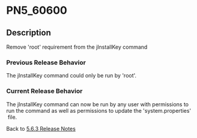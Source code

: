 # PN5_60600

<PageHeader />

## Description

Remove 'root' requirement from the jInstallKey command

### Previous Release Behavior

The jInstallKey command could only be run by 'root'.

### Current Release Behavior

The jInstallKey command can now be run by any user with permissions to run the command as well as permissions to update the 'system.properties'  file.

Back to [5.6.3 Release Notes](./../README.md)

<PageFooter />

